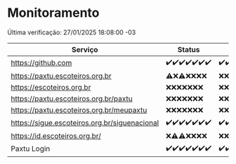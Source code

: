 # Monitoramento

Última verificação: 27/01/2025 18:08:00 -03

|Serviço|Status|Últimas 24h|
|---|---|---|
|https://github.com|<span title="2025-01-20: OK=23">✔️</span><span title="2025-01-21: OK=23">✔️</span><span title="2025-01-22: OK=23">✔️</span><span title="2025-01-23: OK=23">✔️</span><span title="2025-01-24: OK=23">✔️</span><span title="2025-01-25: OK=23">✔️</span><span title="2025-01-26: OK=21">✔️</span>|<span title="26/01/2025 19:06:00 -03 : 200">✔️</span><span title="26/01/2025 20:07:00 -03 : 200">✔️</span><span title="26/01/2025 21:40:00 -03 : 200">✔️</span><span title="26/01/2025 23:08:00 -03 : 200">✔️</span><span title="27/01/2025 00:11:00 -03 : 200">✔️</span><span title="27/01/2025 01:10:00 -03 : 200">✔️</span><span title="27/01/2025 02:08:00 -03 : 200">✔️</span><span title="27/01/2025 03:12:00 -03 : 200">✔️</span><span title="27/01/2025 04:08:00 -03 : 200">✔️</span><span title="27/01/2025 05:12:00 -03 : 200">✔️</span><span title="27/01/2025 06:09:00 -03 : 200">✔️</span><span title="27/01/2025 07:09:00 -03 : 200">✔️</span><span title="27/01/2025 08:07:00 -03 : 200">✔️</span><span title="27/01/2025 09:15:00 -03 : 200">✔️</span><span title="27/01/2025 10:15:00 -03 : 200">✔️</span><span title="27/01/2025 11:08:00 -03 : 200">✔️</span><span title="27/01/2025 12:08:00 -03 : 200">✔️</span><span title="27/01/2025 13:10:00 -03 : 200">✔️</span><span title="27/01/2025 14:07:00 -03 : 200">✔️</span><span title="27/01/2025 15:11:00 -03 : 200">✔️</span><span title="27/01/2025 16:06:00 -03 : 200">✔️</span><span title="27/01/2025 17:09:00 -03 : 200">✔️</span><span title="27/01/2025 18:07:00 -03 : 200">✔️</span>|
|https://paxtu.escoteiros.org.br|<span title="2025-01-20: OK=1, Falhas=22">⚠️</span><span title="2025-01-21: Falhas=23">❌</span><span title="2025-01-22: OK=1, Falhas=22">⚠️</span><span title="2025-01-23: Falhas=23">❌</span><span title="2025-01-24: Falhas=23">❌</span><span title="2025-01-25: Falhas=23">❌</span><span title="2025-01-26: Falhas=21">❌</span>|<span title="26/01/2025 19:06:00 -03 : 403">❌</span><span title="26/01/2025 20:07:00 -03 : 403">❌</span><span title="26/01/2025 21:40:00 -03 : 403">❌</span><span title="26/01/2025 23:08:00 -03 : 403">❌</span><span title="27/01/2025 00:11:00 -03 : 403">❌</span><span title="27/01/2025 01:10:00 -03 : 403">❌</span><span title="27/01/2025 02:08:00 -03 : 403">❌</span><span title="27/01/2025 03:12:00 -03 : 403">❌</span><span title="27/01/2025 04:08:00 -03 : 403">❌</span><span title="27/01/2025 05:12:00 -03 : 403">❌</span><span title="27/01/2025 06:09:00 -03 : 403">❌</span><span title="27/01/2025 07:09:00 -03 : 403">❌</span><span title="27/01/2025 08:07:00 -03 : 403">❌</span><span title="27/01/2025 09:15:00 -03 : 403">❌</span><span title="27/01/2025 10:15:00 -03 : 403">❌</span><span title="27/01/2025 11:08:00 -03 : 403">❌</span><span title="27/01/2025 12:08:00 -03 : 403">❌</span><span title="27/01/2025 13:10:00 -03 : 403">❌</span><span title="27/01/2025 14:07:00 -03 : 403">❌</span><span title="27/01/2025 15:11:00 -03 : 403">❌</span><span title="27/01/2025 16:06:00 -03 : 403">❌</span><span title="27/01/2025 17:09:00 -03 : 403">❌</span><span title="27/01/2025 18:07:00 -03 : 403">❌</span>|
|https://escoteiros.org.br|<span title="2025-01-20: Falhas=23">❌</span><span title="2025-01-21: Falhas=23">❌</span><span title="2025-01-22: Falhas=23">❌</span><span title="2025-01-23: Falhas=23">❌</span><span title="2025-01-24: Falhas=23">❌</span><span title="2025-01-25: Falhas=23">❌</span><span title="2025-01-26: Falhas=21">❌</span>|<span title="26/01/2025 19:06:00 -03 : 403">❌</span><span title="26/01/2025 20:07:00 -03 : 403">❌</span><span title="26/01/2025 21:40:00 -03 : 403">❌</span><span title="26/01/2025 23:08:00 -03 : 403">❌</span><span title="27/01/2025 00:11:00 -03 : 403">❌</span><span title="27/01/2025 01:10:00 -03 : 403">❌</span><span title="27/01/2025 02:08:00 -03 : 403">❌</span><span title="27/01/2025 03:12:00 -03 : 403">❌</span><span title="27/01/2025 04:08:00 -03 : 403">❌</span><span title="27/01/2025 05:12:00 -03 : 403">❌</span><span title="27/01/2025 06:09:00 -03 : 403">❌</span><span title="27/01/2025 07:09:00 -03 : 403">❌</span><span title="27/01/2025 08:07:00 -03 : 403">❌</span><span title="27/01/2025 09:15:00 -03 : 403">❌</span><span title="27/01/2025 10:15:00 -03 : 403">❌</span><span title="27/01/2025 11:08:00 -03 : 403">❌</span><span title="27/01/2025 12:08:00 -03 : 403">❌</span><span title="27/01/2025 13:10:00 -03 : 403">❌</span><span title="27/01/2025 14:07:00 -03 : 403">❌</span><span title="27/01/2025 15:11:00 -03 : 403">❌</span><span title="27/01/2025 16:06:00 -03 : 403">❌</span><span title="27/01/2025 17:09:00 -03 : 403">❌</span><span title="27/01/2025 18:07:00 -03 : 403">❌</span>|
|https://paxtu.escoteiros.org.br/paxtu|<span title="2025-01-20: Falhas=23">❌</span><span title="2025-01-21: Falhas=23">❌</span><span title="2025-01-22: Falhas=23">❌</span><span title="2025-01-23: Falhas=23">❌</span><span title="2025-01-24: Falhas=23">❌</span><span title="2025-01-25: Falhas=23">❌</span><span title="2025-01-26: Falhas=21">❌</span>|<span title="26/01/2025 19:06:00 -03 : 403">❌</span><span title="26/01/2025 20:07:00 -03 : 403">❌</span><span title="26/01/2025 21:40:00 -03 : 403">❌</span><span title="26/01/2025 23:08:00 -03 : 403">❌</span><span title="27/01/2025 00:11:00 -03 : 403">❌</span><span title="27/01/2025 01:10:00 -03 : 403">❌</span><span title="27/01/2025 02:08:00 -03 : 403">❌</span><span title="27/01/2025 03:12:00 -03 : 403">❌</span><span title="27/01/2025 04:08:00 -03 : 403">❌</span><span title="27/01/2025 05:12:00 -03 : 403">❌</span><span title="27/01/2025 06:09:00 -03 : 403">❌</span><span title="27/01/2025 07:09:00 -03 : 403">❌</span><span title="27/01/2025 08:07:00 -03 : 403">❌</span><span title="27/01/2025 09:15:00 -03 : 403">❌</span><span title="27/01/2025 10:15:00 -03 : 403">❌</span><span title="27/01/2025 11:08:00 -03 : 403">❌</span><span title="27/01/2025 12:08:00 -03 : 403">❌</span><span title="27/01/2025 13:10:00 -03 : 403">❌</span><span title="27/01/2025 14:07:00 -03 : 403">❌</span><span title="27/01/2025 15:11:00 -03 : 403">❌</span><span title="27/01/2025 16:06:00 -03 : 403">❌</span><span title="27/01/2025 17:09:00 -03 : 403">❌</span><span title="27/01/2025 18:07:00 -03 : 403">❌</span>|
|https://paxtu.escoteiros.org.br/meupaxtu|<span title="2025-01-20: Falhas=23">❌</span><span title="2025-01-21: Falhas=23">❌</span><span title="2025-01-22: Falhas=23">❌</span><span title="2025-01-23: Falhas=23">❌</span><span title="2025-01-24: Falhas=23">❌</span><span title="2025-01-25: Falhas=23">❌</span><span title="2025-01-26: Falhas=21">❌</span>|<span title="26/01/2025 19:06:00 -03 : 403">❌</span><span title="26/01/2025 20:07:00 -03 : 403">❌</span><span title="26/01/2025 21:40:00 -03 : 403">❌</span><span title="26/01/2025 23:08:00 -03 : 403">❌</span><span title="27/01/2025 00:11:00 -03 : 403">❌</span><span title="27/01/2025 01:10:00 -03 : 403">❌</span><span title="27/01/2025 02:08:00 -03 : 403">❌</span><span title="27/01/2025 03:12:00 -03 : 403">❌</span><span title="27/01/2025 04:08:00 -03 : 403">❌</span><span title="27/01/2025 05:12:00 -03 : 403">❌</span><span title="27/01/2025 06:09:00 -03 : 403">❌</span><span title="27/01/2025 07:09:00 -03 : 403">❌</span><span title="27/01/2025 08:07:00 -03 : 403">❌</span><span title="27/01/2025 09:15:00 -03 : 403">❌</span><span title="27/01/2025 10:15:00 -03 : 403">❌</span><span title="27/01/2025 11:08:00 -03 : 403">❌</span><span title="27/01/2025 12:08:00 -03 : 403">❌</span><span title="27/01/2025 13:10:00 -03 : 403">❌</span><span title="27/01/2025 14:07:00 -03 : 403">❌</span><span title="27/01/2025 15:11:00 -03 : 403">❌</span><span title="27/01/2025 16:06:00 -03 : 403">❌</span><span title="27/01/2025 17:09:00 -03 : 403">❌</span><span title="27/01/2025 18:07:00 -03 : 403">❌</span>|
|https://sigue.escoteiros.org.br/siguenacional|<span title="2025-01-20: OK=23">✔️</span><span title="2025-01-21: OK=23">✔️</span><span title="2025-01-22: OK=23">✔️</span><span title="2025-01-23: OK=23">✔️</span><span title="2025-01-24: OK=23">✔️</span><span title="2025-01-25: OK=23">✔️</span><span title="2025-01-26: OK=21">✔️</span>|<span title="26/01/2025 19:06:00 -03 : 200">✔️</span><span title="26/01/2025 20:07:00 -03 : 200">✔️</span><span title="26/01/2025 21:40:00 -03 : 200">✔️</span><span title="26/01/2025 23:08:00 -03 : 200">✔️</span><span title="27/01/2025 00:11:00 -03 : 200">✔️</span><span title="27/01/2025 01:10:00 -03 : 200">✔️</span><span title="27/01/2025 02:08:00 -03 : 200">✔️</span><span title="27/01/2025 03:12:00 -03 : 200">✔️</span><span title="27/01/2025 04:08:00 -03 : 200">✔️</span><span title="27/01/2025 05:12:00 -03 : 200">✔️</span><span title="27/01/2025 06:09:00 -03 : 200">✔️</span><span title="27/01/2025 07:09:00 -03 : 200">✔️</span><span title="27/01/2025 08:07:00 -03 : 200">✔️</span><span title="27/01/2025 09:15:00 -03 : 200">✔️</span><span title="27/01/2025 10:15:00 -03 : 200">✔️</span><span title="27/01/2025 11:08:00 -03 : 200">✔️</span><span title="27/01/2025 12:08:00 -03 : 200">✔️</span><span title="27/01/2025 13:10:00 -03 : 200">✔️</span><span title="27/01/2025 14:07:00 -03 : 200">✔️</span><span title="27/01/2025 15:11:00 -03 : 200">✔️</span><span title="27/01/2025 16:06:00 -03 : 200">✔️</span><span title="27/01/2025 17:09:00 -03 : 200">✔️</span><span title="27/01/2025 18:07:00 -03 : 200">✔️</span>|
|https://id.escoteiros.org.br/|<span title="2025-01-20: Falhas=23">❌</span><span title="2025-01-21: OK=1, Falhas=22">⚠️</span><span title="2025-01-22: OK=2, Falhas=21">⚠️</span><span title="2025-01-23: Falhas=23">❌</span><span title="2025-01-24: Falhas=23">❌</span><span title="2025-01-25: Falhas=23">❌</span><span title="2025-01-26: Falhas=21">❌</span>|<span title="26/01/2025 19:06:00 -03 : 403">❌</span><span title="26/01/2025 20:07:00 -03 : 403">❌</span><span title="26/01/2025 21:40:00 -03 : 403">❌</span><span title="26/01/2025 23:08:00 -03 : 403">❌</span><span title="27/01/2025 00:11:00 -03 : 403">❌</span><span title="27/01/2025 01:10:00 -03 : 403">❌</span><span title="27/01/2025 02:08:00 -03 : 403">❌</span><span title="27/01/2025 03:12:00 -03 : 403">❌</span><span title="27/01/2025 04:08:00 -03 : 403">❌</span><span title="27/01/2025 05:12:00 -03 : 403">❌</span><span title="27/01/2025 06:09:00 -03 : 403">❌</span><span title="27/01/2025 07:09:00 -03 : 403">❌</span><span title="27/01/2025 08:07:00 -03 : 403">❌</span><span title="27/01/2025 09:15:00 -03 : 403">❌</span><span title="27/01/2025 10:15:00 -03 : 403">❌</span><span title="27/01/2025 11:08:00 -03 : 403">❌</span><span title="27/01/2025 12:08:00 -03 : 403">❌</span><span title="27/01/2025 13:10:00 -03 : 403">❌</span><span title="27/01/2025 14:07:00 -03 : 403">❌</span><span title="27/01/2025 15:11:00 -03 : 403">❌</span><span title="27/01/2025 16:06:00 -03 : 403">❌</span><span title="27/01/2025 17:09:00 -03 : 403">❌</span><span title="27/01/2025 18:07:00 -03 : 403">❌</span>|
|Paxtu Login|<span title="2025-01-20: OK=23">✔️</span><span title="2025-01-21: OK=23">✔️</span><span title="2025-01-22: OK=23">✔️</span><span title="2025-01-23: OK=23">✔️</span><span title="2025-01-24: OK=23">✔️</span><span title="2025-01-25: OK=23">✔️</span><span title="2025-01-26: OK=21">✔️</span>|<span title="26/01/2025 19:06:00 -03 : 200">✔️</span><span title="26/01/2025 20:07:00 -03 : 200">✔️</span><span title="26/01/2025 21:40:00 -03 : 200">✔️</span><span title="26/01/2025 23:08:00 -03 : 200">✔️</span><span title="27/01/2025 00:11:00 -03 : 200">✔️</span><span title="27/01/2025 01:10:00 -03 : 200">✔️</span><span title="27/01/2025 02:08:00 -03 : 200">✔️</span><span title="27/01/2025 03:12:00 -03 : 200">✔️</span><span title="27/01/2025 04:08:00 -03 : 200">✔️</span><span title="27/01/2025 05:12:00 -03 : 200">✔️</span><span title="27/01/2025 06:09:00 -03 : 200">✔️</span><span title="27/01/2025 07:09:00 -03 : 200">✔️</span><span title="27/01/2025 08:07:00 -03 : 200">✔️</span><span title="27/01/2025 09:15:00 -03 : 200">✔️</span><span title="27/01/2025 10:15:00 -03 : 200">✔️</span><span title="27/01/2025 11:08:00 -03 : 200">✔️</span><span title="27/01/2025 12:08:00 -03 : 200">✔️</span><span title="27/01/2025 13:10:00 -03 : 200">✔️</span><span title="27/01/2025 14:07:00 -03 : 200">✔️</span><span title="27/01/2025 15:11:00 -03 : 200">✔️</span><span title="27/01/2025 16:06:00 -03 : 200">✔️</span><span title="27/01/2025 17:09:00 -03 : 200">✔️</span><span title="27/01/2025 18:08:00 -03 : 200">✔️</span>|
